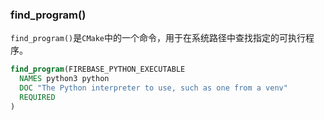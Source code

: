 ### find_program()
`find_program()`是`CMake`中的一个命令，用于在系统路径中查找指定的可执行程序。
```cmake
find_program(FIREBASE_PYTHON_EXECUTABLE
  NAMES python3 python
  DOC "The Python interpreter to use, such as one from a venv"
  REQUIRED
)
```
